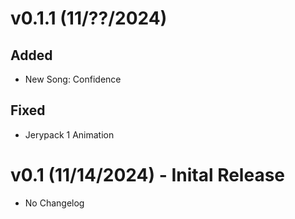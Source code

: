 # v0.1.1 (11/??/2024)
## Added
- New Song: Confidence
## Fixed
- Jerypack 1 Animation

# v0.1 (11/14/2024) - Inital Release
- No Changelog